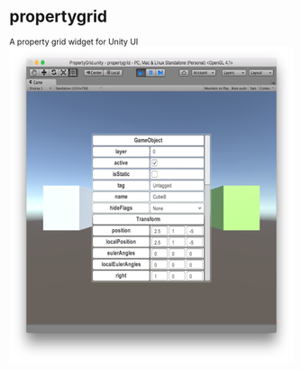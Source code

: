 # propertygrid
A property grid widget for Unity UI
<img src="images/screen_0.png" width="626" height="561" />
